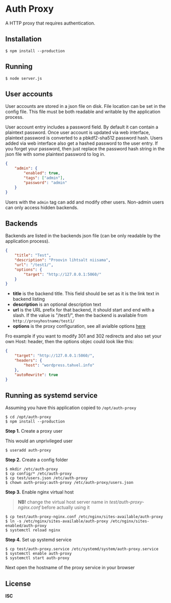 # Auth Proxy

A HTTP proxy that requires authentication.

## Installation

```
$ npm install --production
```

## Running

```
$ node server.js
```

## User accounts

User accounts are stored in a json file on disk. File location can be set in the config file. This file must be both readable and writable by the application process.

User account entry includes a password field. By default it can contain a plaintext password. Once user account is updated via web interface, plaintext password is converted to a pbkdf2-sha512 password hash. Users added via web interface also get a hashed password to the user entry. If you forget your password, then just replace the password hash string in the json file with some plaintext password to log in.

```json
{
    "admin": {
        "enabled": true,
        "tags": ["admin"],
        "password": "admin"
    }
}
```

Users with the `admin` tag can add and modify other users. Non-admin users can only access hidden backends.

## Backends

Backends are listed in the backends json file (can be only readable by the application process).

```json
{
    "title": "Test",
    "description": "Proovin lihtsalt niisama",
    "url": "/test1/",
    "options": {
        "target": "http://127.0.0.1:5060/"
    }
}
```

-   **title** is the backend title. This field should be set as it is the link text in backend listing
-   **description** is an optional description text
-   **url** is the URL prefix for that backend, it should start and end with a slash. If the value is "/test1/", then the backend is available from `http://proxyhostname/test1/`
-   **options** is the proxy configuration, see all avialble options [here](https://www.npmjs.com/package/http-proxy#options)

Fro example if you want to modify 301 and 302 redirects and also set your own Host: header, then the options objec could look like this:

```json
{
    "target": "http://127.0.0.1:5060/",
    "headers": {
        "host": "wordpress.tahvel.info"
    },
    "autoRewrite": true
}
```

## Running as systemd service

Assuming you have this application copied to `/opt/auth-proxy`

```
$ cd /opt/auth-proxy
$ npm install --production
```

**Step 1.** Create a proxy user

This would an unprivileged user

```
$ useradd auth-proxy
```

**Step 2.** Create a config folder

```
$ mkdir /etc/auth-proxy
$ cp config/* /etc/auth-proxy
$ cp test/users.json /etc/auth-proxy
$ chown auth-proxy:auth-proxy /etc/auth-proxy/users.json
```

**Step 3.** Enable nginx virtual host

> **NB!** change the virtual host server name in _test/auth-proxy-nginx.conf_ before actually using it

```
$ cp test/auth-proxy-nginx.conf /etc/nginx/sites-available/auth-proxy
$ ln -s /etc/nginx/sites-available/auth-proxy /etc/nginx/sites-enabled/auth-proxy
$ systemctl reload nginx
```

**Step 4.** Set up systemd service

```
$ cp test/auth-proxy.service /etc/systemd/system/auth-proxy.service
$ systemctl enable auth-proxy
$ systemctl start auth-proxy
```

Next open the hostname of the proxy service in your browser

## License

**ISC**
